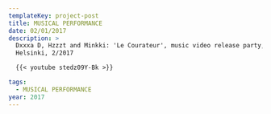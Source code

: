 ```yaml
---
templateKey: project-post
title: MUSICAL PERFORMANCE
date: 02/01/2017
description: >
  Dxxxa D, Hzzzt and Minkki: 'Le Courateur', music video release party, Mascot,
  Helsinki, 2/2017

  {{< youtube stedz09Y-Bk >}}

tags:
  - MUSICAL PERFORMANCE
year: 2017
---
```

